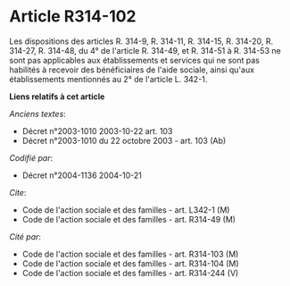 # Article R314-102

Les dispositions des articles R. 314-9, R. 314-11, R. 314-15, R. 314-20, R. 314-27, R. 314-48, du 4° de l'article R. 314-49,
et R. 314-51 à R. 314-53 ne sont pas applicables aux établissements et services qui ne sont pas habilités à recevoir des
bénéficiaires de l'aide sociale, ainsi qu'aux établissements mentionnés au 2° de l'article L. 342-1.

**Liens relatifs à cet article**

_Anciens textes_:

  - Décret n°2003-1010 2003-10-22 art. 103
  - Décret n°2003-1010 du 22 octobre 2003 - art. 103 (Ab)

_Codifié par_:

  - Décret n°2004-1136 2004-10-21

_Cite_:

  - Code de l'action sociale et des familles - art. L342-1 (M)
  - Code de l'action sociale et des familles - art. R314-49 (M)

_Cité par_:

  - Code de l'action sociale et des familles - art. R314-103 (M)
  - Code de l'action sociale et des familles - art. R314-104 (M)
  - Code de l'action sociale et des familles - art. R314-244 (V)
